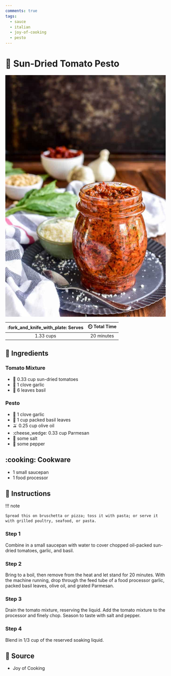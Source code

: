 ```yaml
---
comments: true
tags:
  - sauce
  - italian
  - joy-of-cooking
  - pesto
---
```

# :tomato: Sun-Dried Tomato Pesto

![Sun-Dried Tomato Pesto](../../assets/images/sun-dried-tomato-pesto.jpg)

| :fork_and_knife_with_plate: Serves | :timer_clock: Total Time |
|:----------------------------------:|:-----------------------: |
| 1.33 cups | 20 minutes |

## :salt: Ingredients

### Tomato Mixture

- :tomato: 0.33 cup sun-dried tomatoes
- :garlic: 1 clove garlic
- :herb: 6 leaves basil

### Pesto

- :garlic: 1 clove garlic
- :herb: 1 cup packed basil leaves
- :olive: 0.25 cup olive oil
- :cheese_wedge: 0.33 cup Parmesan
- :salt: some salt
- :salt: some pepper

## :cooking: Cookware

- 1 small saucepan
- 1 food processor

## :pencil: Instructions

!!! note

    Spread this on bruschetta or pizza; toss it with pasta; or serve it with grilled poultry, seafood, or pasta.

### Step 1

Combine in a small saucepan with water to cover chopped oil-packed sun-dried tomatoes, garlic, and basil.

### Step 2

Bring to a boil, then remove from the heat and let stand for 20 minutes. With the machine running, drop through the feed
tube of a food processor garlic, packed basil leaves, olive oil, and grated Parmesan.

### Step 3

Drain the tomato mixture, reserving the liquid. Add the tomato mixture to the processor and finely chop. Season to taste
with salt and pepper.

### Step 4

Blend in 1/3 cup of the reserved soaking liquid.

## :link: Source

- Joy of Cooking
